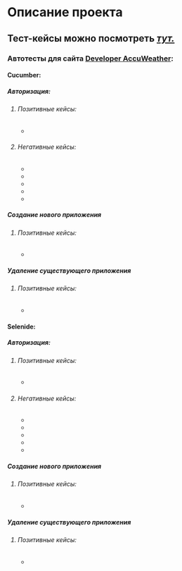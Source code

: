 <h1><b>Описание проекта</b></h1>

<h2><b>Тест-кейсы можно посмотреть <i><a href="https://docs.google.com/spreadsheets/d/19OGLU2VpDEI8ScSmPuKU6Esxt392eqM6eLdnv9mRHrI/edit?usp=sharing">тут.</a></i><b></h2>
  
<h3>Автотесты для сайта <a href="https://developer.accuweather.com/">Developer AccuWeather</a>:</h3>
  
<h4>Cucumber:</h4>
  
<h5>Авторизация:</h5>
  
<ol>
  <h6><li>Позитивные кейсы:</li></h6>
    <ul>
      <li>
        <i><a href=""></a></i>
      </li>
    </ul>
  
  <h6><li>Негативные кейсы:</li></h6>
    <ul>
      <li>
        <i><a></a></i>
      </li>
      <li>
        <i><a></a></i>
      </li>
      <li>
        <i><a href=""></a></i>
      </li>
      <li>
        <i><a href=""></a></i>
      </li>
      <li>
        <i><a href=""></a></i>
      </li>
    </ul></h6>
  </ol>
  
<h5>Создание нового приложения</h5>
  <ol>
  <h6><li>Позитивные кейсы:</li></h6>
    <ul>
      <li>
        <i><a href=""></a></i>
      </li>
    </ul>
  </ol>
<h5>Удаление существующего приложения</h5>
<ol>
  <h6><li>Позитивные кейсы:</li></h6>
    <ul>
      <li>
        <i><a href=""></a></i>
      </li>
    </ul>
  </ol>
  
  
<h4>Selenide:</h4>
  
<h5>Авторизация:</h5>
  
<ol>
  <h6><li>Позитивные кейсы:</li></h6>
    <ul>
      <li>
        <i><a href=""></a></i>
      </li>
    </ul>
  
  <h6><li><i>Негативные кейсы:</i></li></h6>
    <ul>
      <li>
        <i><a></a></i>
      </li>
      <li>
        <i><a></a></i>
      </li>
      <li>
        <i><a href=""></a></i>
      </li>
      <li>
        <i><a href=""></a></i>
      </li>
      <li>
        <i><a href=""></a></i>
      </li>
    </ul></h6>
  </ol>
  
<h5>Создание нового приложения</h5>
  <ol>
  <h6><li>Позитивные кейсы:</li></h6>
    <ul>
      <li>
        <i><a href=""></a></i>
      </li>
    </ul>
  </ol>
<h5>Удаление существующего приложения</h5>
<ol>
  <h6><li>Позитивные кейсы:</li></h6>
    <ul>
      <li>
        <i><a href=""></a></i>
      </li>
    </ul>
  </ol>
